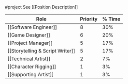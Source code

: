 #project 
See [[Position Description]]


Role | Priority | % Time
--|----|---
[[Software Engineer]] | 8 | 30%
[[Game Designer]] | 6 |  20%
[[Project Manager]] | 5 | 17%
[[Storytelling & Script Writer]] | 5 | 17%
[[Technical Artist]] | 2 | 7%
[[Character Rigging]] | 1 | 3%
[[Supporting Artist]] | 1 | 3%



